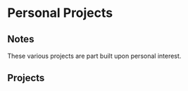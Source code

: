 # Personal Projects

## Notes
These various projects are part built upon personal interest.

## Projects

